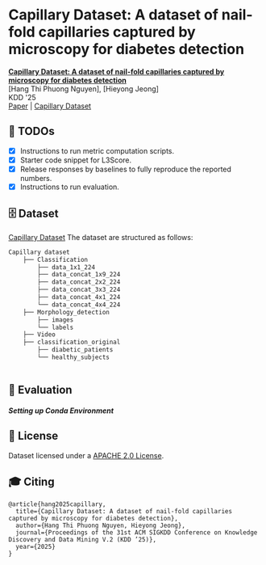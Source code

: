 # Capillary Dataset: A dataset of nail-fold capillaries captured by microscopy for diabetes detection

[**Capillary Dataset: A dataset of nail-fold capillaries captured by microscopy for diabetes detection**](https://doi.org/10.1145/3711896.3737425)    
[Hang Thi Phuong Nguyen], [Hieyong Jeong]   
KDD '25              
[Paper](https://doi.org/10.1145/3711896.3737425) | [Capillary Dataset](https://huggingface.co/datasets/HanaNguyen/Capillary-Dataset)

## 📝 TODOs

- [x] Instructions to run metric computation scripts.
- [x] Starter code snippet for L3Score.
- [x] Release responses by baselines to fully reproduce the reported numbers.
- [x] Instructions to run evaluation. 

## 🗄️ Dataset
[Capillary Dataset](https://huggingface.co/datasets/HanaNguyen/Capillary-Dataset)
The dataset are structured as follows:

```bash
Capillary dataset
    ├── Classification
        ├── data_1x1_224
        ├── data_concat_1x9_224
        ├── data_concat_2x2_224
        ├── data_concat_3x3_224
        ├── data_concat_4x1_224
        └── data_concat_4x4_224
    ├── Morphology_detection
        ├── images
        └── labels
    ├── Video
    ├── classification_original
        ├── diabetic_patients
        └── healthy_subjects
    
```
## 🧪 Evaluation

##### Setting up Conda Environment


## 📄 License

Dataset licensed under a [APACHE 2.0 License](./LICENSE).

## 🎓 Citing 

```
@article{hang2025capillary,
  title={Capillary Dataset: A dataset of nail-fold capillaries captured by microscopy for diabetes detection},
  author={Hang Thi Phuong Nguyen, Hieyong Jeong},
  journal={Proceedings of the 31st ACM SIGKDD Conference on Knowledge Discovery and Data Mining V.2 (KDD ’25)},
  year={2025}
}
```